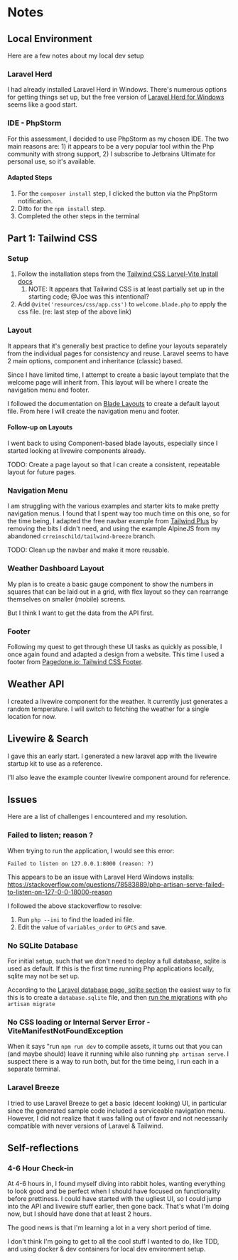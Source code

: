# Notes

## Local Environment

Here are a few notes about my local dev setup

### Laravel Herd

I had already installed Laravel Herd in Windows. There's numerous options for getting things set up, but the free 
version of [Laravel Herd for Windows](https://herd.laravel.com/windows) seems like a good start.

### IDE - PhpStorm

For this assessment, I decided to use PhpStorm as my chosen IDE. The two main reasons are: 1) it appears to be a very
popular tool within the Php community with strong support, 2) I subscribe to Jetbrains Ultimate for personal use, so
it's available.

#### Adapted Steps

1) For the `composer install` step, I clicked the button via the PhpStorm notification.
2) Ditto for the `npm install` step.
3) Completed the other steps in the terminal

## Part 1: Tailwind CSS 

### Setup

1) Follow the installation steps from the [Tailwind CSS Larvel-Vite Install docs](https://tailwindcss.com/docs/installation/framework-guides/laravel/vite)
   1) NOTE: It appears that Tailwind CSS is at least partially set up in the starting code; @Joe was this intentional?
2) Add `@vite('resources/css/app.css')` to `welcome.blade.php` to apply the css file. (re: last step of the above link)

### Layout

It appears that it's generally best practice to define your layouts separately from the individual pages for consistency
and reuse. Laravel seems to have 2 main options, component and inheritance (classic) based. 

Since I have limited time, I attempt to create a basic layout template that the welcome page will inherit from. This
layout will be where I create the navigation menu and footer.

I followed the documentation on [Blade Layouts](https://laravel.com/docs/12.x/blade#layouts-using-template-inheritance) 
to create a default layout file. From here I will create the navigation menu and footer.

#### Follow-up on Layouts

I went back to using Component-based blade layouts, especially since I started looking at livewire components already.

TODO: Create a page layout so that I can create a consistent, repeatable layout for future pages.

### Navigation Menu

I am struggling with the various examples and starter kits to make pretty navigation menus. I found that I spent way too
much time on this one, so for the time being, I adapted the free navbar example from [Tailwind Plus](https://tailwindcss.com/plus/ui-blocks/application-ui/navigation/navbars)
by removing the bits I didn't need, and using the example AlpineJS from my abandoned `crreinschild/tailwind-breeze`
branch.

TODO: Clean up the navbar and make it more reusable.

### Weather Dashboard Layout

My plan is to create a basic gauge component to show the numbers in squares that can be laid out in a grid, with flex
layout so they can rearrange themselves on smaller (mobile) screens.

But I think I want to get the data from the API first.

### Footer

Following my quest to get through these UI tasks as quickly as possible, I once again found and adapted a design from a
website. This time I used a footer from [Pagedone.io: Tailwind CSS Footer](https://pagedone.io/blocks/marketing/footer).

## Weather API

I created a livewire component for the weather. It currently just generates a random temperature. I will switch to
fetching the weather for a single location for now.

## Livewire & Search

I gave this an early start. I generated a new laravel app with the livewire startup kit to use as a reference.

I'll also leave the example counter livewire component around for reference.

## Issues

Here are a list of challenges I encountered and my resolution.

### Failed to listen; reason ?

When trying to run the application, I would see this error:

`Failed to listen on 127.0.0.1:8000 (reason: ?)`

This appears to be an issue with Laravel Herd Windows installs: 
https://stackoverflow.com/questions/78583889/php-artisan-serve-failed-to-listen-on-127-0-0-18000-reason

I followed the above stackoverflow to resolve:

1) Run `php --ini` to find the loaded ini file.
2) Edit the value of `variables_order` to `GPCS` and save.

### No SQLite Database

For initial setup, such that we don't need to deploy a full database, sqlite is used as default. If this is the first
time running Php applications locally, sqlite may not be set up.

According to the [Laravel database page, sqlite section](https://laravel.com/docs/12.x/database#sqlite-configuration)
the easiest way to fix this is to create a `database.sqlite` file, and then 
[run the migrations](https://laravel.com/docs/12.x/migrations#running-migrations) with `php artisan migrate`

### No CSS loading or Internal Server Error - ViteManifestNotFoundException  

When it says "run `npm run dev` to compile assets, it turns out that you can (and maybe should) leave it running while
also running `php artisan serve`. I suspect there is a way to run both, but for the time being, I run each in a separate
terminal.

### Laravel Breeze 

I tried to use Laravel Breeze to get a basic (decent looking) UI, in particular since the generated sample code
included a serviceable navigation menu. However, I did not realize that it was falling out of favor and not necessarily
compatible with never versions of Laravel & Tailwind.

## Self-reflections

### 4-6 Hour Check-in

At 4-6 hours in, I found myself diving into rabbit holes, wanting everything to look good and be perfect when I should
have focused on functionality before prettiness. I could have started with the ugliest UI, so I could jump into the API
and livewire stuff earlier, then gone back.  That's what I'm doing now, but I should have done that at least 2 hours.

The good news is that I'm learning a lot in a very short period of time.

I don't think I'm going to get to all the cool stuff I wanted to do, like TDD, and using docker & dev containers for 
local dev environment setup.
